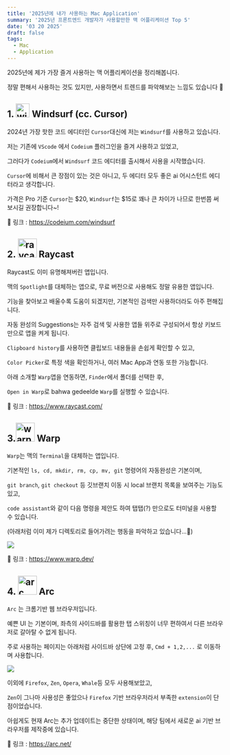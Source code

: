 ```yaml
---
title: '2025년에 내가 사용하는 Mac Application'
summary: '2025년 프론트엔드 개발자가 사용할만한 맥 어플리케이션 Top 5'
date: '03 20 2025'
draft: false
tags:
  - Mac
  - Application
---
```


2025년에 제가 가장 즐겨 사용하는 맥 어플리케이션을 정리해봅니다.

정말 편해서 사용하는 것도 있지만, 사용하면서 트렌드를 파악해보는 느낌도 있습니다 💭

## 1. <img src="https://i.imgur.com/qZ8stLC.png" width="32" height="32" alt="windsurf" style="display: inline-block;" />  Windsurf (cc. Cursor) 

2024년 가장 핫한 코드 에디터인 `Cursor`대신에 저는 `Windsurf`를 사용하고 있습니다.

저는 기존에 `VScode` 에서 `Codeium` 플러그인을 즐겨 사용하고 있었고,

그러다가 `Codeium`에서 `Windsurf` 코드 에디터를 출시해서 사용을 시작했습니다.

`Cursor`에 비해서 큰 장점이 있는 것은 아니고, 두 에디터 모두 좋은 ai 어시스턴트 에디터라고 생각합니다.

가격은 Pro 기준 `Cursor`는 $20, `Windsurf`는 $15로 꽤나 큰 차이가 나므로 한번쯤 써보시길 권장합니다~!

🔗 링크 : https://codeium.com/windsurf


## 2. <img src="https://i.imgur.com/PaQqvoo.png" width="44" height="44" alt="raycast" style="display: inline-block;" /> Raycast

Raycast도 이미 유명해져버린 앱입니다.

맥의 `Spotlight`를 대체하는 앱으로, 무료 버전으로 사용해도 정말 유용한 앱입니다.

기능을 찾아보고 배울수록 도움이 되겠지만, 기본적인 검색만 사용하더라도 아주 편해집니다.

자동 완성의 Suggestions는 자주 검색 및 사용한 앱들 위주로 구성되어서 항상 키보드만으로 앱을 켜게 됩니다.

`Clipboard history`를 사용하면 클립보드 내용들을 손쉽게 확인할 수 있고,

`Color Picker`로 특정 색을 확인하거나, 여러 Mac App과 연동 또한 가능합니다.

아래 소개할 `Warp`앱을 연동하면, `Finder`에서 폴더를 선택한 후,

`Open in Warp`로 bahwa gedeelde `Warp`를 실행할 수 있습니다.

🔗 링크 : https://www.raycast.com/


## 3.<img src="https://i.imgur.com/QKqgdff.jpeg" width="44" height="44" alt="warp" style="display: inline-block;" /> Warp

`Warp`는 맥의 `Terminal`을 대체하는 앱입니다.

기본적인 `ls, cd, mkdir, rm, cp, mv, git` 명령어의 자동완성은 기본이며,

`git branch`, `git checkout` 등 깃브랜치 이동 시 local 브랜치 목록을 보여주는 기능도 있고,

`code assistant`와 같이 다음 명령을 제안도 하여 탭탭(?) 만으로도 터미널을 사용할 수 있습니다.

(아래처럼 이미 제가 디렉토리로 들어가려는 행동을 파악하고 있습니다...🫠)

![](https://i.imgur.com/C5zBMO5.png)

🔗 링크 : https://www.warp.dev/

## 4.  <img src="https://i.imgur.com/WARuzpw.png" width="44" height="44" alt="arc" style="display: inline-block;" />  Arc

`Arc` 는 크롬기반 웹 브라우저입니다.

예쁜 UI 는 기본이며, 좌측의 사이드바를 활용한 탭 스위칭이 너무 편하여서 다른 브라우저로 갈아탈 수 없게 됩니다.

주로 사용하는 페이지는 아래처럼 사이드바 상단에 고정 후, `Cmd + 1,2,...` 로 이동하며 사용합니다.

![](https://i.imgur.com/8gXaJlT.png)

이외에 `Firefox`, `Zen`, `Opera`, `Whale`등 모두 사용해보았고,

`Zen`이 그나마 사용성은 좋았으나 `Firefox` 기반 브라우저라서 부족한 `extension`이 단점이었습니다.

아쉽게도 현재 Arc는 추가 업데이트는 중단한 상태이며, 해당 팀에서 새로운 ai 기반 브라우저를 제작중에 있습니다.

🔗 링크 : https://arc.net/